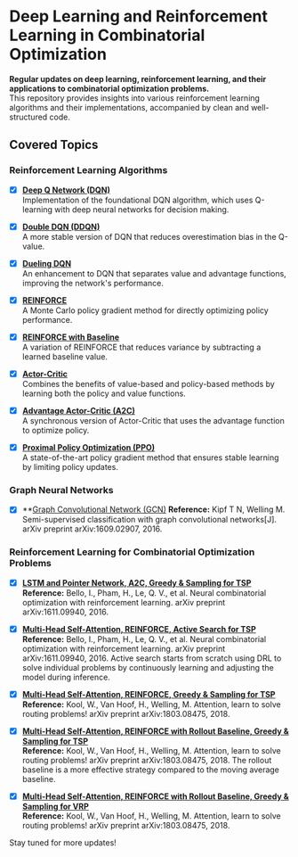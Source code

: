 # Deep Learning and Reinforcement Learning in Combinatorial Optimization

**Regular updates on deep learning, reinforcement learning, and their applications to combinatorial optimization problems.**  
This repository provides insights into various reinforcement learning algorithms and their implementations, accompanied by clean and well-structured code.

## Covered Topics

### Reinforcement Learning Algorithms

- [x] **[Deep Q Network (DQN)](https://github.com/Xavier-MaYiMing/Reinforcement-learning-and-combinatorial-optimzation/blob/main/DQN.ipynb)**  
  Implementation of the foundational DQN algorithm, which uses Q-learning with deep neural networks for decision making.

- [x] **[Double DQN (DDQN)](https://github.com/Xavier-MaYiMing/Reinforcement-learning-and-combinatorial-optimzation/blob/main/DDQN.ipynb)**  
  A more stable version of DQN that reduces overestimation bias in the Q-value.

- [x] **[Dueling DQN](https://github.com/Xavier-MaYiMing/Reinforcement-learning-and-combinatorial-optimzation/blob/main/Dueling%20DQN.ipynb)**  
  An enhancement to DQN that separates value and advantage functions, improving the network's performance.

- [x] **[REINFORCE](https://github.com/Xavier-MaYiMing/Reinforcement-learning-and-combinatorial-optimzation/blob/main/REINFORCE.ipynb)**  
  A Monte Carlo policy gradient method for directly optimizing policy performance.

- [x] **[REINFORCE with Baseline](https://github.com/Xavier-MaYiMing/Reinforcement-learning-and-combinatorial-optimzation/blob/main/REINFORCE_with_baseline.ipynb)**  
  A variation of REINFORCE that reduces variance by subtracting a learned baseline value.

- [x] **[Actor-Critic](https://github.com/Xavier-MaYiMing/Reinforcement-learning-and-combinatorial-optimzation/blob/main/actor-critic.ipynb)**  
  Combines the benefits of value-based and policy-based methods by learning both the policy and value functions.

- [x] **[Advantage Actor-Critic (A2C)](https://github.com/Xavier-MaYiMing/Reinforcement-learning-and-combinatorial-optimzation/blob/main/A2C.ipynb)**  
  A synchronous version of Actor-Critic that uses the advantage function to optimize policy.

- [x] **[Proximal Policy Optimization (PPO)](https://github.com/Xavier-MaYiMing/Reinforcement-learning-and-combinatorial-optimzation/blob/main/PPO.ipynb)**  
  A state-of-the-art policy gradient method that ensures stable learning by limiting policy updates.

### Graph Neural Networks

- [x] **[Graph Convolutional Network (GCN)](https://github.com/Xavier-MaYiMing/Reinforcement-learning-and-combinatorial-optimzation/blob/main/Graph%20Convolutional%20Network.ipynb)
  **Reference:** Kipf T N, Welling M. Semi-supervised classification with graph convolutional networks[J]. arXiv preprint arXiv:1609.02907, 2016.

### Reinforcement Learning for Combinatorial Optimization Problems

- [x] **[LSTM and Pointer Network, A2C, Greedy & Sampling for TSP](https://github.com/Xavier-MaYiMing/Reinforcement-learning-and-combinatorial-optimzation/blob/main/DRL4TSP%20(LSTM%2C%20A2C).ipynb)**  
  **Reference:** Bello, I., Pham, H., Le, Q. V., et al. Neural combinatorial optimization with reinforcement learning. arXiv preprint arXiv:1611.09940, 2016.

- [x] **[Multi-Head Self-Attention, REINFORCE, Active Search for TSP](https://github.com/Xavier-MaYiMing/Reinforcement-learning-and-combinatorial-optimzation/blob/main/DRL4TSP%20(Attention%2C%20REINFORCE%2C%20active%20search).ipynb)**  
  **Reference:** Bello, I., Pham, H., Le, Q. V., et al. Neural combinatorial optimization with reinforcement learning. arXiv preprint arXiv:1611.09940, 2016.
Active search starts from scratch using DRL to solve individual problems by continuously learning and adjusting the model during inference.

- [x] **[Multi-Head Self-Attention, REINFORCE, Greedy & Sampling for TSP](https://github.com/Xavier-MaYiMing/Reinforcement-learning-and-combinatorial-optimzation/blob/main/DRL4TSP%20(Attention%2C%20REINFORCE).ipynb)**  
  **Reference:** Kool, W., Van Hoof, H., Welling, M. Attention, learn to solve routing problems! arXiv preprint arXiv:1803.08475, 2018.

- [x] **[Multi-Head Self-Attention, REINFORCE with Rollout Baseline, Greedy & Sampling for TSP](https://github.com/Xavier-MaYiMing/Reinforcement-learning-and-combinatorial-optimzation/blob/main/DRL4TSP%20(Attention%2C%20REINFORCE%20with%20Rollout%20Baseline).ipynb)**  
  **Reference:** Kool, W., Van Hoof, H., Welling, M. Attention, learn to solve routing problems! arXiv preprint arXiv:1803.08475, 2018.
The rollout baseline is a more effective strategy compared to the moving average baseline.

- [x] **[Multi-Head Self-Attention, REINFORCE with Rollout Baseline, Greedy & Sampling for VRP](https://github.com/Xavier-MaYiMing/Reinforcement-learning-and-combinatorial-optimzation/blob/main/DRL4VRP%20(Attention%2C%20REINFORCE%20with%20Rollout%20Baseline).ipynb)**  
  **Reference:** Kool, W., Van Hoof, H., Welling, M. Attention, learn to solve routing problems! arXiv preprint arXiv:1803.08475, 2018.


Stay tuned for more updates!
